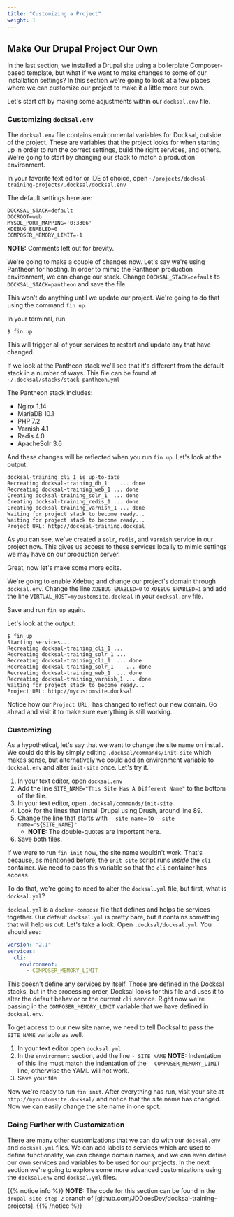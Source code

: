 ```yaml
---
title: "Customizing a Project"
weight: 1
---
```


## Make Our Drupal Project Our Own

In the last section, we installed a Drupal site using a boilerplate Composer-based template, but what if we want to make changes to some of our installation settings? In this section we're going to look at a few places where we can customize our project to make it a little more our own.

Let's start off by making some adjustments within our `docksal.env` file.

### Customizing `docksal.env`

The `docksal.env` file contains environmental variables for Docksal, outside of the project. These are variables that the project looks for when starting up in order to run the correct settings, build the right services, and others. We're going to start by changing our stack to match a production environment.

In your favorite text editor or IDE of choice, open `~/projects/docksal-training-projects/.docksal/docksal.env`

The default settings here are:

``` shell
DOCKSAL_STACK=default
DOCROOT=web
MYSQL_PORT_MAPPING='0:3306'
XDEBUG_ENABLED=0
COMPOSER_MEMORY_LIMIT=-1
```

**NOTE:** Comments left out for brevity.

We're going to make a couple of changes now. Let's say we're using Pantheon for hosting. In order to mimic the Pantheon production environment, we can change our stack. Change `DOCKSAL_STACK=default` to `DOCKSAL_STACK=pantheon` and save the file.

This won't do anything until we update our project. We're going to do that using the command `fin up`.

In your terminal, run

``` shell
$ fin up
```

This will trigger all of your services to restart and update any that have changed.

If we look at the Pantheon stack we'll see that it's different from the default stack in a number of ways. This file can be found at `~/.docksal/stacks/stack-pantheon.yml`

The Pantheon stack includes:

* Nginx 1.14
* MariaDB 10.1
* PHP 7.2
* Varnish 4.1
* Redis 4.0
* ApacheSolr 3.6

And these changes will be reflected when you run `fin up`.  Let's look at the output:

``` shell
docksal-training_cli_1 is up-to-date
Recreating docksal-training_db_1    ... done
Recreating docksal-training_web_1 ... done
Creating docksal-training_solr_1  ... done
Creating docksal-training_redis_1 ... done
Creating docksal-training_varnish_1 ... done
Waiting for project stack to become ready...
Waiting for project stack to become ready...
Project URL: http://docksal-training.docksal
```

As you can see, we've created a `solr`, `redis`, and `varnish` service in our project now. This gives us access to these services locally to mimic settings we may have on our production server.

Great, now let's make some more edits.

We're going to enable Xdebug and change our project's domain through `docksal.env`. Change the line `XDEBUG_ENABLED=0` to `XDEBUG_ENABLED=1` and add the line `VIRTUAL_HOST=mycustomsite.docksal` in your `docksal.env` file.

Save and run `fin up` again.

Let's look at the output:

``` shell
$ fin up
Starting services...
Recreating docksal-training_cli_1 ...
Recreating docksal-training_solr_1 ...
Recreating docksal-training_cli_1  ... done
Recreating docksal-training_solr_1    ... done
Recreating docksal-training_web_1  ... done
Recreating docksal-training_varnish_1 ... done
Waiting for project stack to become ready...
Project URL: http://mycustomsite.docksal
```

Notice how our `Project URL:` has changed to reflect our new domain. Go ahead and visit it to make sure everything is still working.

### Customizing

As a hypothetical, let's say that we want to change the site name on install. We could do this by simply editing `.docksal/commands/init-site` which makes sense, but alternatively we could add an environment variable to `docksal.env` and alter `init-site` once. Let's try it.

1. In your text editor, open `docksal.env`
2. Add the line `SITE_NAME="This Site Has A Different Name"` to the bottom of the file.
3. In your text editor, open `.docksal/commands/init-site`
4. Look for the lines that install Drupal using Drush, around line 89.
5. Change the line that starts with `--site-name=` to `--site-name="${SITE_NAME}"`
    * **NOTE:** The double-quotes are important here.
6. Save both files.

If we were to run `fin init` now, the site name wouldn't work. That's because, as mentioned before, the `init-site` script runs _inside_ the `cli` container. We need to pass this variable so that the `cli` container has access.

To do that, we're going to need to alter the `docksal.yml` file, but first, what is `docksal.yml`?

`docksal.yml` is a `docker-compose` file that defines and helps tie services together. Our default `docksal.yml` is pretty bare, but it contains something that will help us out. Let's take a look. Open `.docksal/docksal.yml`. You should see:

``` yml
version: "2.1"
services:
  cli:
    environment:
      - COMPOSER_MEMORY_LIMIT
```

This doesn't define any services by itself. Those are defined in the Docksal stacks, but in the processing order, Docksal looks for this file and uses it to alter the default behavior or the current `cli` service. Right now we're passing in the `COMPOSER_MEMORY_LIMIT` variable that we have defined in `docksal.env`.

To get access to our new site name, we need to tell Docksal to pass the `SITE_NAME` variable as well.

1. In your text editor open `docksal.yml`
2. In the `environment` section, add the line `- SITE_NAME`
    **NOTE:** Indentation of this line must match the indentation of the `- COMPOSER_MEMORY_LIMIT` line, otherwise the YAML will not work.
3. Save your file

Now we're ready to run `fin init`. After everything has run, visit your site at `http://mycustomsite.docksal/` and notice that the site name has changed. Now we can easily change the site name in one spot.

### Going Further with Customization

There are many other customizations that we can do with our `docksal.env` and `docksal.yml` files. We can add labels to services which are used to define functionality, we can change domain names, and we can even define our own services and variables to be used for our projects. In the next section we're going to explore some more advanced customizations using the `docksal.env` and `docksal.yml` files.

{{% notice info %}}
**NOTE:** The code for this section can be found in the `drupal-site-step-2` branch of [github.com/JDDoesDev/docksal-training-projects].
{{% /notice %}}
